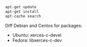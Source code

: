 ``` bash
apt-get update
apt-get install
apt-cache search
```

Diff Debian and Centos for packages:
- Ubuntu: xerces-c-devel
- Fedora: libxerces-c-dev
